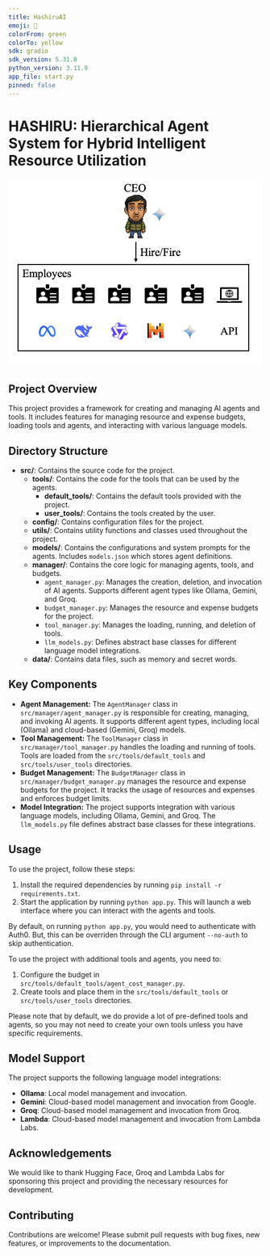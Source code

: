 ```yaml
---
title: HashiruAI
emoji: 🍆
colorFrom: green
colorTo: yellow
sdk: gradio
sdk_version: 5.31.0
python_version: 3.11.9
app_file: start.py
pinned: false
---
```


# HASHIRU: Hierarchical Agent System for Hybrid Intelligent Resource Utilization

![HASHIRU_ARCH](HASHIRU_ARCH.png)

## Project Overview

This project provides a framework for creating and managing AI agents and tools. It includes features for managing resource and expense budgets, loading tools and agents, and interacting with various language models.

## Directory Structure

*   **src/**: Contains the source code for the project.
    *   **tools/**: Contains the code for the tools that can be used by the agents.
        *   **default\_tools/**: Contains the default tools provided with the project.
        *   **user\_tools/**: Contains the tools created by the user.
    *   **config/**: Contains configuration files for the project.
    *   **utils/**: Contains utility functions and classes used throughout the project.
    *   **models/**: Contains the configurations and system prompts for the agents. Includes `models.json` which stores agent definitions.
    *   **manager/**: Contains the core logic for managing agents, tools, and budgets.
        *   `agent_manager.py`: Manages the creation, deletion, and invocation of AI agents. Supports different agent types like Ollama, Gemini, and Groq.
        *   `budget_manager.py`: Manages the resource and expense budgets for the project.
        *   `tool_manager.py`: Manages the loading, running, and deletion of tools.
        *   `llm_models.py`: Defines abstract base classes for different language model integrations.
    *   **data/**: Contains data files, such as memory and secret words.

## Key Components

*   **Agent Management:** The `AgentManager` class in `src/manager/agent_manager.py` is responsible for creating, managing, and invoking AI agents. It supports different agent types, including local (Ollama) and cloud-based (Gemini, Groq) models.
*   **Tool Management:** The `ToolManager` class in `src/manager/tool_manager.py` handles the loading and running of tools. Tools are loaded from the `src/tools/default_tools` and `src/tools/user_tools` directories.
*   **Budget Management:** The `BudgetManager` class in `src/manager/budget_manager.py` manages the resource and expense budgets for the project. It tracks the usage of resources and expenses and enforces budget limits.
*   **Model Integration:** The project supports integration with various language models, including Ollama, Gemini, and Groq. The `llm_models.py` file defines abstract base classes for these integrations.

## Usage

To use the project, follow these steps:
1.  Install the required dependencies by running `pip install -r requirements.txt`.
2.  Start the application by running `python app.py`. This will launch a web interface where you can interact with the agents and tools.

By default, on running `python app.py`, you would need to authenticate with Auth0. But, this can be overriden through the CLI argument `--no-auth` to skip authentication.

To use the project with additional tools and agents, you need to:

1.  Configure the budget in `src/tools/default_tools/agent_cost_manager.py`.
2.  Create tools and place them in the `src/tools/default_tools` or `src/tools/user_tools` directories.

Please note that by default, we do provide a lot of pre-defined tools and agents, so you may not need to create your own tools unless you have specific requirements.

## Model Support
The project supports the following language model integrations:
- **Ollama**: Local model management and invocation.
- **Gemini**: Cloud-based model management and invocation from Google.
- **Groq**: Cloud-based model management and invocation from Groq.
- **Lambda**: Cloud-based model management and invocation from Lambda Labs.

## Acknowledgements
We would like to thank Hugging Face, Groq and Lambda Labs for sponsoring this project and providing the necessary resources for development.

## Contributing

Contributions are welcome! Please submit pull requests with bug fixes, new features, or improvements to the documentation.